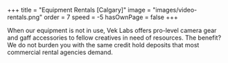 +++
title = "Equipment Rentals [Calgary]"
image = "images/video-rentals.png"
order = 7
speed = -5
hasOwnPage = false
+++

When our equipment is not in use, Vek Labs offers pro-level camera gear and gaff accessories to fellow creatives in need of resources. The benefit? We do not burden you with the same credit hold deposits that most commercial rental agencies demand.
